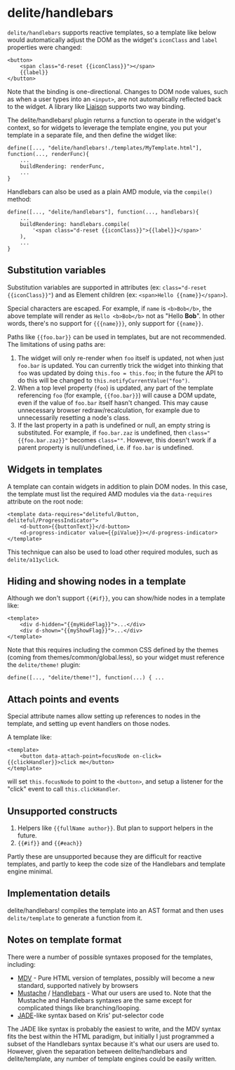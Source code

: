 # delite/handlebars

`delite/handlebars` supports reactive templates,
so a template like below would automatically adjust the
DOM as the widget's `iconClass` and `label` properties were changed:

	<button>
		<span class="d-reset {{iconClass}}"></span>
		{{label}}
	</button>


Note that the binding is one-directional.  Changes to DOM node values, such as when a user types
into an `<input>`, are not automatically reflected back to the widget.
A library like [Liaison](https://github.com/ibm-js/liaison) supports two way binding.

The delite/handlebars! plugin returns a function to operate in the widget's context, so
for widgets to leverage the template engine, you put your template in a separate file,
and then define the widget like:

	define([..., "delite/handlebars!./templates/MyTemplate.html"], function(..., renderFunc){
		...
		buildRendering: renderFunc,
		...
	}

Handlebars can also be used as a plain AMD module, via the `compile()` method:

	define([..., "delite/handlebars"], function(..., handlebars){
		...
		buildRendering: handlebars.compile(
			'<span class="d-reset {{iconClass}}">{{label}}</span>'
		),
		...
	}

## Substitution variables

Substitution variables are supported in attributes (ex: `class="d-reset {{iconClass}}"`)
and as Element children (ex: `<span>Hello {{name}}</span>`).

Special characters are escaped.  For example, if `name` is `<b>Bob</b>`,
the above template will render as `Hello <b>Bob</b>` not as "Hello **Bob**".
In other words, there's no support for `{{{name}}}`, only support for `{{name}}`.

Paths like `{{foo.bar}}` can be used in templates, but are not recommended.
The limitations of using paths are:

1. The widget will only re-render when `foo` itself is updated, not when just `foo.bar` is updated.
   You can currently trick the widget into thinking that `foo` was updated by doing `this.foo = this.foo`;
   in the future the API to do this will be changed to `this.notifyCurrentValue("foo")`.
2. When a top level property (`foo`) is updated, any part of the template
   referencing `foo` (for example, `{{foo.bar}}`) will cause a DOM update, even if the value of `foo.bar`
   itself hasn't changed. This may cause unnecessary browser redraw/recalculation, for example due to
   unnecessarily resetting a node's class.
3. If the last property in a path is undefined or null, an empty string is substituted.  For example, if
   `foo.bar.zaz` is undefined, then `class="{{foo.bar.zaz}}"` becomes `class=""`.  However, this doesn't
   work if a parent property is null/undefined, i.e. if `foo.bar` is undefined.


## Widgets in templates

A template can contain widgets in addition to plain DOM nodes.  In this case, the template
must list the required AMD modules via the `data-requires` attribute on the root node:

	<template data-requires="deliteful/Button, deliteful/ProgressIndicator">
		<d-button>{{buttonText}}</d-button>
		<d-progress-indicator value={{piValue}}></d-progress-indicator>
	</template>

This technique can also be used to load other required modules, such as `delite/a11yclick`.

## Hiding and showing nodes in a template

Although we don't support `{{#if}}`, you can show/hide nodes in a template like:

	<template>
		<div d-hidden="{{myHideFlag}}">...</div>
		<div d-shown="{{myShowFlag}}">...</div>
	</template>

Note that this requires including the common CSS defined by the themes (coming from themes/common/global.less),
so your widget must reference the `delite/theme!` plugin:

	define([..., "delite/theme!"], function(...) { ...

## Attach points and events

Special attribute names allow setting up references to nodes in the template,
and setting up event handlers on those nodes.

A template like:

	<template>
		<button data-attach-point=focusNode on-click={{clickHandler}}>click me</button>
	</template>

will set `this.focusNode` to point to the `<button>`, and setup a listener for the "click" event to call
`this.clickHandler`.

## Unsupported constructs

1. Helpers like `{{fullName author}}`. But plan to support helpers in the future.
2. `{{#if}}` and `{{#each}}`

Partly these are unsupported because they are difficult for reactive templates,
and partly to keep the code size of the Handlebars and template engine minimal.

## Implementation details

delite/handlebars! compiles the template into an AST format and then uses `delite/template` to generate
a function from it.


## Notes on template format

There were a number of possible syntaxes proposed for the templates, including:

* [MDV](http://www.polymer-project.org/platform/template.html) -
  Pure HTML version of templates, possibly will become a new standard, supported natively by browsers
* [Mustache](http://mustache.github.io/mustache.5.html) / [Handlebars](http://handlebarsjs.com/) -
  What our users are used to.  Note that the Mustache and Handlebars syntaxes are the same except
  for complicated things like branching/looping.
* [JADE](http://jade-lang.com/)-like syntax based on Kris' put-selector code

The JADE like syntax is probably the easiest to write, and the MDV syntax fits the best within the HTML
paradigm, but initially I just programmed a subset of the Handlebars syntax because it's what our users
are used to.   However, given the separation between delite/handlebars and delite/template, any number of template
engines could be easily written.
